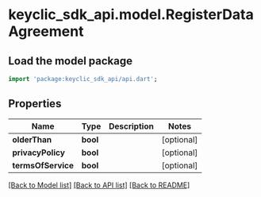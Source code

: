 # keyclic_sdk_api.model.RegisterDataAgreement

## Load the model package
```dart
import 'package:keyclic_sdk_api/api.dart';
```

## Properties
Name | Type | Description | Notes
------------ | ------------- | ------------- | -------------
**olderThan** | **bool** |  | [optional] 
**privacyPolicy** | **bool** |  | [optional] 
**termsOfService** | **bool** |  | [optional] 

[[Back to Model list]](../README.md#documentation-for-models) [[Back to API list]](../README.md#documentation-for-api-endpoints) [[Back to README]](../README.md)



